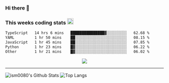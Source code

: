 ### Hi there 👋

<!--START_SECTION:giphy-->
<!--END_SECTION:giphy-->

### This weeks coding stats <img src="https://media1.giphy.com/media/LmNwrBhejkK9EFP504/giphy.gif?cid=ecf05e4723nsktnyyj53u162g7cy5rjqfg6gz06kxdg5y55g&rid=giphy.gif" width="20" height="20" />
<!--START_SECTION:waka-->

```txt
TypeScript   14 hrs 6 mins   ███████████████▓░░░░░░░░░   62.68 %
YAML         1 hr 50 mins    ██░░░░░░░░░░░░░░░░░░░░░░░   08.15 %
JavaScript   1 hr 45 mins    ██░░░░░░░░░░░░░░░░░░░░░░░   07.85 %
Python       1 hr 23 mins    █▓░░░░░░░░░░░░░░░░░░░░░░░   06.22 %
Other        1 hr 21 mins    █▓░░░░░░░░░░░░░░░░░░░░░░░   06.02 %
```

<!--END_SECTION:waka-->

<!--START_SECTION:comicstrip-->
<p align="center">
 <a href="https://xkcd.com/">
 <img src="https://imgs.xkcd.com/comics/dimensional_lumber_tape_measure.png" />
</a>
</p>
<!--END_SECTION:comicstrip-->

---

![ism0080's Github Stats](https://github-readme-stats.vercel.app/api?username=ism0080&show_icons=true%hide_border=true&hide=issues)
![Top Langs](https://github-readme-stats.vercel.app/api/top-langs/?username=ism0080&layout=compact)

<!--
**ism0080/ism0080** is a ✨ _special_ ✨ repository because its `README.md` (this file) appears on your GitHub profile.

Here are some ideas to get you started:

- 🔭 I’m currently working on ...
- 🌱 I’m currently learning ...
- 👯 I’m looking to collaborate on ...
- 🤔 I’m looking for help with ...
- 💬 Ask me about ...
- 📫 How to reach me: ...
- 😄 Pronouns: ...
- ⚡ Fun fact: ...
-->
